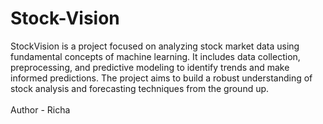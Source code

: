 # Stock-Vision
StockVision is a project focused on analyzing stock market data using fundamental concepts of machine learning. It includes data collection, preprocessing, and predictive modeling to identify trends and make informed predictions. The project aims to build a robust understanding of stock analysis and forecasting techniques from the ground up.
<br>
<br>
Author - Richa
